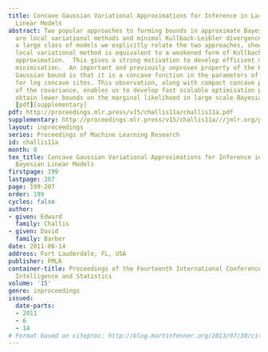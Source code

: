 ```yaml
---
title: Concave Gaussian Variational Approximations for Inference in Large-Scale Bayesian
  Linear Models
abstract: Two popular approaches to forming bounds in approximate Bayesian inference
  are local variational methods and minimal Kullback-Leibler divergence methods. For
  a large class of models we explicitly relate the two approaches, showing that the
  local variational method is equivalent to a weakened form of Kullback-Leibler Gaussian
  approximation.  This gives a strong motivation to develop efficient methods for  KL
  minimisation.  An important and previously unproven property of the KL variational
  Gaussian bound is that it is a concave function in the parameters of the Gaussian
  for log concave sites. This observation, along with compact concave parametrisations
  of the covariance, enables us to develop fast scalable optimisation procedures to
  obtain lower bounds on the marginal likelihood in large scale Bayesian linear models.
  [pdf][supplementary]
pdf: http://proceedings.mlr.press/v15/challis11a/challis11a.pdf
supplementary: http://proceedings.mlr.press/v15/challis11a///jmlr.org/proceedings/papers/v15/challis11a/challis11aSupple.pdf
layout: inproceedings
series: Proceedings of Machine Learning Research
id: challis11a
month: 0
tex_title: Concave Gaussian Variational Approximations for Inference in Large-Scale
  Bayesian Linear Models
firstpage: 199
lastpage: 207
page: 199-207
order: 199
cycles: false
author:
- given: Edward
  family: Challis
- given: David
  family: Barber
date: 2011-06-14
address: Fort Lauderdale, FL, USA
publisher: PMLR
container-title: Proceedings of the Fourteenth International Conference on Artificial
  Intelligence and Statistics
volume: '15'
genre: inproceedings
issued:
  date-parts:
  - 2011
  - 6
  - 14
# Format based on citeproc: http://blog.martinfenner.org/2013/07/30/citeproc-yaml-for-bibliographies/
---
```

